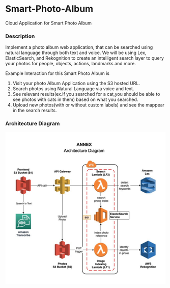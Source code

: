 # Smart-Photo-Album
Cloud Application for Smart Photo Album

### Description
Implement a photo album web application, that can be searched using natural language through both text and voice. We will be using Lex, ElasticSearch, and Rekognition to create an intelligent search layer to query your photos for people, objects, actions, landmarks and more.

Example Interaction for this Smart Photo Album is 
1. Visit your photo Album Application using the S3 hosted URL.
2. Search photos using Natural Language via voice and text.
3. See relevant results(ex.If you searched for a cat,you should be able to see photos with cats in them) based on what you searched.
4. Upload new photos(with or without custom labels) and see the mappear in the search results.

### Architecture Diagram

![alt text](https://github.com/abhishek66642/Smart-Photo-Album/blob/main/images/ArchitectureDiagram.png)